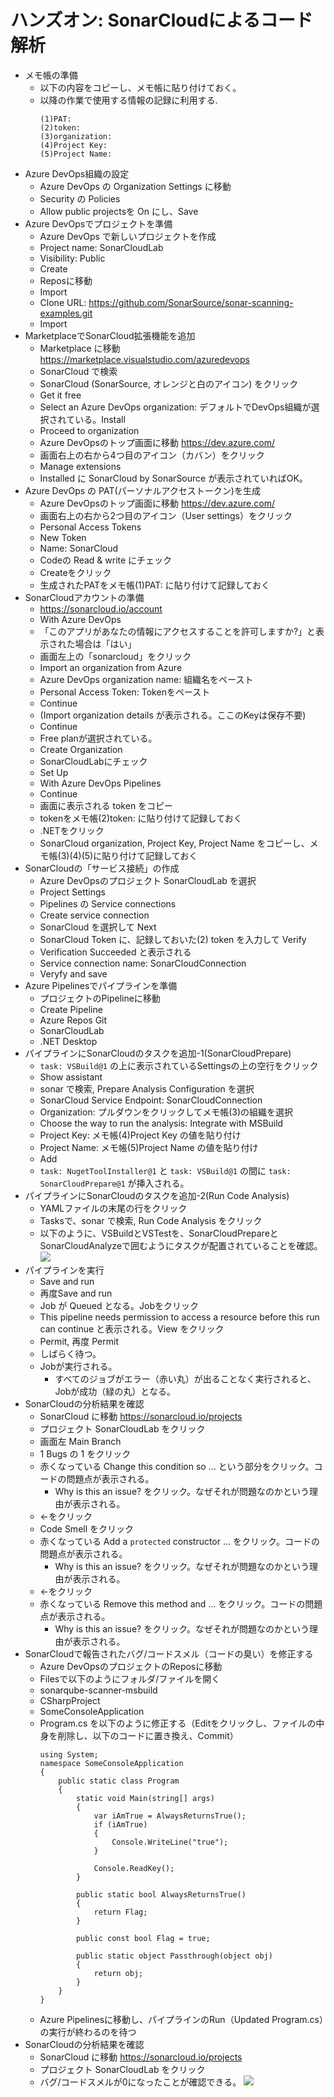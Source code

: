 # ハンズオン: SonarCloudによるコード解析

- メモ帳の準備
  - 以下の内容をコピーし、メモ帳に貼り付けておく。
  - 以降の作業で使用する情報の記録に利用する.
    ```
    (1)PAT: 
    (2)token: 
    (3)organization: 
    (4)Project Key: 
    (5)Project Name: 
    ```
- Azure DevOps組織の設定
  - Azure DevOps の Organization Settings に移動
  - Security の Policies
  - Allow public projectsを On にし、Save
- Azure DevOpsでプロジェクトを準備
  - Azure DevOps で新しいプロジェクトを作成
  - Project name: SonarCloudLab
  - Visibility: Public
  - Create
  - Reposに移動
  - Import
  - Clone URL: https://github.com/SonarSource/sonar-scanning-examples.git
  - Import
- MarketplaceでSonarCloud拡張機能を追加
  - Marketplace に移動 https://marketplace.visualstudio.com/azuredevops
  - SonarCloud で検索
  - SonarCloud (SonarSource, オレンジと白のアイコン) をクリック
  - Get it free
  - Select an Azure DevOps organization: デフォルトでDevOps組織が選択されている。Install
  - Proceed to organization
  - Azure DevOpsのトップ画面に移動  https://dev.azure.com/
  - 画面右上の右から4つ目のアイコン（カバン）をクリック
  - Manage extensions
  - Installed に SonarCloud by SonarSource が表示されていればOK。
- Azure DevOps の PAT(パーソナルアクセストークン)を生成
  - Azure DevOpsのトップ画面に移動  https://dev.azure.com/
  - 画面右上の右から2つ目のアイコン（User settings）をクリック
  - Personal Access Tokens
  - New Token
  - Name: SonarCloud
  - Codeの Read & write にチェック
  - Createをクリック
  - 生成されたPATをメモ帳(1)PAT: に貼り付けて記録しておく
- SonarCloudアカウントの準備
  - https://sonarcloud.io/account
  - With Azure DevOps
  - 「このアプリがあなたの情報にアクセスすることを許可しますか?」と表示された場合は「はい」
  - 画面左上の「sonarcloud」をクリック
  - Import an organization from Azure
  - Azure DevOps organization name: 組織名をペースト
  - Personal Access Token: Tokenをペースト
  - Continue
  - (Import organization details が表示される。ここのKeyは保存不要) 
  - Continue
  - Free planが選択されている。
  - Create Organization
  - SonarCloudLabにチェック
  - Set Up
  - With Azure DevOps Pipelines
  - Continue
  - 画面に表示される token をコピー
  - tokenをメモ帳(2)token: に貼り付けて記録しておく
  - .NETをクリック
  - SonarCloud organization, Project Key, Project Name をコピーし、メモ帳(3)(4)(5)に貼り付けて記録しておく
- SonarCloudの「サービス接続」の作成
  - Azure DevOpsのプロジェクト SonarCloudLab を選択
  - Project Settings
  - Pipelines の Service connections
  - Create service connection
  - SonarCloud を選択して Next
  - SonarCloud Token に、記録しておいた(2) token を入力して Verify
  - Verification Succeeded と表示される
  - Service connection name: SonarCloudConnection
  - Veryfy and save
- Azure Pipelinesでパイプラインを準備
  - プロジェクトのPipelineに移動
  - Create Pipeline
  - Azure Repos Git
  - SonarCloudLab
  - .NET Desktop
- パイプラインにSonarCloudのタスクを追加-1(SonarCloudPrepare)
  - `task: VSBuild@1` の上に表示されているSettingsの上の空行をクリック
  - Show assistant
  - sonar で検索, Prepare Analysis Configuration を選択
  - SonarCloud Service Endpoint: SonarCloudConnection
  - Organization: プルダウンをクリックしてメモ帳(3)の組織を選択
  - Choose the way to run the analysis: Integrate with MSBuild
  - Project Key: メモ帳(4)Project Key の値を貼り付け
  - Project Name: メモ帳(5)Project Name の値を貼り付け
  - Add
  - `task: NugetToolInstaller@1` と `task: VSBuild@1` の間に `task: SonarCloudPrepare@1` が挿入される。
- パイプラインにSonarCloudのタスクを追加-2(Run Code Analysis)
  - YAMLファイルの末尾の行をクリック
  - Tasksで、sonar で検索, Run Code Analysis をクリック
  - 以下のように、VSBuildとVSTestを、SonarCloudPrepareとSonarCloudAnalyzeで囲むようにタスクが配置されていることを確認。![](images/ss-2021-12-17-09-19-10.png)
- パイプラインを実行
  - Save and run
  - 再度Save and run
  - Job が Queued となる。Jobをクリック
  - This pipeline needs permission to access a resource before this run can continue と表示される。View をクリック
  - Permit, 再度 Permit
  - しばらく待つ。
  - Jobが実行される。
    - すべてのジョブがエラー（赤い丸）が出ることなく実行されると、Jobが成功（緑の丸）となる。
- SonarCloudの分析結果を確認
  - SonarCloud に移動 https://sonarcloud.io/projects
  - プロジェクト SonarCloudLab をクリック
  - 画面左 Main Branch
  - 1 Bugs の 1 をクリック
  - 赤くなっている Change this condition so ... という部分をクリック。コードの問題点が表示される。
    - Why is this an issue? をクリック。なぜそれが問題なのかという理由が表示される。
  - ←をクリック
  - Code Smell をクリック
  - 赤くなっている Add a `protected` constructor ... をクリック。コードの問題点が表示される。
    - Why is this an issue? をクリック。なぜそれが問題なのかという理由が表示される。
  - ←をクリック
  - 赤くなっている Remove this method and ... をクリック。コードの問題点が表示される。
    - Why is this an issue? をクリック。なぜそれが問題なのかという理由が表示される。
- SonarCloudで報告されたバグ/コードスメル（コードの臭い）を修正する
  - Azure DevOpsのプロジェクトのReposに移動
  - Filesで以下のようにフォルダ/ファイルを開く
  - sonarqube-scanner-msbuild
  - CSharpProject
  - SomeConsoleApplication
  - Program.cs を以下のように修正する（Editをクリックし、ファイルの中身を削除し、以下のコードに置き換え、Commit）
    ```
    using System;
    namespace SomeConsoleApplication
    {
        public static class Program
        {
            static void Main(string[] args)
            {
                var iAmTrue = AlwaysReturnsTrue();
                if (iAmTrue)
                {
                    Console.WriteLine("true");
                }

                Console.ReadKey();
            }

            public static bool AlwaysReturnsTrue()
            {
                return Flag;
            }

            public const bool Flag = true;

            public static object Passthrough(object obj)
            {
                return obj;
            }
        }
    }
    ```
  - Azure Pipelinesに移動し、パイプラインのRun（Updated Program.cs）の実行が終わるのを待つ
- SonarCloudの分析結果を確認
  - SonarCloud に移動 https://sonarcloud.io/projects
  - プロジェクト SonarCloudLab をクリック
  - バグ/コードスメルが0になったことが確認できる。
![](images/ss-2021-12-17-09-17-57.png)
